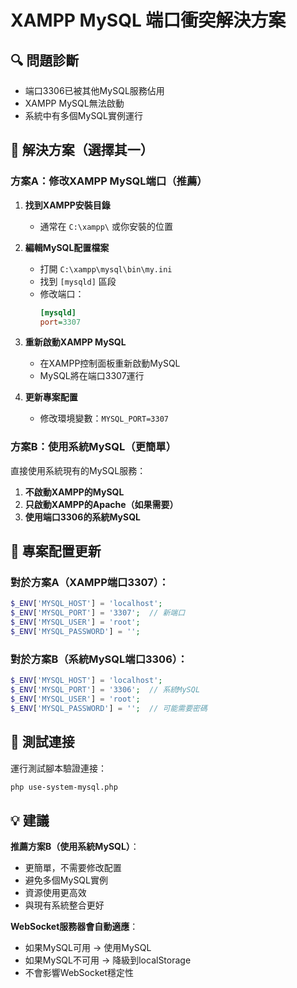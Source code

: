 # XAMPP MySQL 端口衝突解決方案

## 🔍 問題診斷
- 端口3306已被其他MySQL服務佔用
- XAMPP MySQL無法啟動
- 系統中有多個MySQL實例運行

## 🎯 解決方案（選擇其一）

### 方案A：修改XAMPP MySQL端口（推薦）

1. **找到XAMPP安裝目錄**
   - 通常在 `C:\xampp\` 或你安裝的位置

2. **編輯MySQL配置檔案**
   - 打開 `C:\xampp\mysql\bin\my.ini`
   - 找到 `[mysqld]` 區段
   - 修改端口：
     ```ini
     [mysqld]
     port=3307
     ```

3. **重新啟動XAMPP MySQL**
   - 在XAMPP控制面板重新啟動MySQL
   - MySQL將在端口3307運行

4. **更新專案配置**
   - 修改環境變數：`MYSQL_PORT=3307`

### 方案B：使用系統MySQL（更簡單）

直接使用系統現有的MySQL服務：

1. **不啟動XAMPP的MySQL**
2. **只啟動XAMPP的Apache（如果需要）**
3. **使用端口3306的系統MySQL**

## 🔧 專案配置更新

### 對於方案A（XAMPP端口3307）：
```php
$_ENV['MYSQL_HOST'] = 'localhost';
$_ENV['MYSQL_PORT'] = '3307';  // 新端口
$_ENV['MYSQL_USER'] = 'root';
$_ENV['MYSQL_PASSWORD'] = '';
```

### 對於方案B（系統MySQL端口3306）：
```php
$_ENV['MYSQL_HOST'] = 'localhost';
$_ENV['MYSQL_PORT'] = '3306';  // 系統MySQL
$_ENV['MYSQL_USER'] = 'root';
$_ENV['MYSQL_PASSWORD'] = '';  // 可能需要密碼
```

## 🚀 測試連接

運行測試腳本驗證連接：
```bash
php use-system-mysql.php
```

## 💡 建議

**推薦方案B（使用系統MySQL）**：
- 更簡單，不需要修改配置
- 避免多個MySQL實例
- 資源使用更高效
- 與現有系統整合更好

**WebSocket服務器會自動適應**：
- 如果MySQL可用 → 使用MySQL
- 如果MySQL不可用 → 降級到localStorage
- 不會影響WebSocket穩定性 
